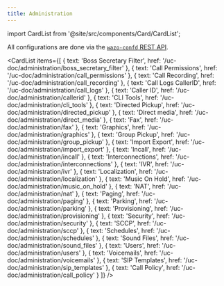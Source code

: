 ```yaml
---
title: Administration
---
```


import CardList from '@site/src/components/Card/CardList';

All configurations are done via the [`wazo-confd` REST API](/documentation/api/configuration.html).

<CardList
  items={[
    { text: 'Boss Secretary Filter', href: '/uc-doc/administration/boss_secretary_filter' },
    { text: 'Call Permissions', href: '/uc-doc/administration/call_permissions' },
    { text: 'Call Recording', href: '/uc-doc/administration/call_recording' },
    { text: 'Call Logs CallerID', href: '/uc-doc/administration/call_logs' },
    { text: 'Caller ID', href: '/uc-doc/administration/callerid' },
    { text: 'CLI Tools', href: '/uc-doc/administration/cli_tools' },
    { text: 'Directed Pickup', href: '/uc-doc/administration/directed_pickup' },
    { text: 'Direct media', href: '/uc-doc/administration/direct_media' },
    { text: 'Fax', href: '/uc-doc/administration/fax' },
    { text: 'Graphics', href: '/uc-doc/administration/graphics' },
    { text: 'Group Pickup', href: '/uc-doc/administration/group_pickup' },
    { text: 'Import Export', href: '/uc-doc/administration/import_export' },
    { text: 'Incall', href: '/uc-doc/administration/incall' },
    { text: 'Interconnections', href: '/uc-doc/administration/interconnections' },
    { text: 'IVR', href: '/uc-doc/administration/ivr' },
    { text: 'Localization', href: '/uc-doc/administration/localization' },
    { text: 'Music On Hold', href: '/uc-doc/administration/music_on_hold' },
    { text: 'NAT', href: '/uc-doc/administration/nat' },
    { text: 'Paging', href: '/uc-doc/administration/paging' },
    { text: 'Parking', href: '/uc-doc/administration/parking' },
    { text: 'Provisioning', href: '/uc-doc/administration/provisioning' },
    { text: 'Security', href: '/uc-doc/administration/security' },
    { text: 'SCCP', href: '/uc-doc/administration/sccp' },
    { text: 'Schedules', href: '/uc-doc/administration/schedules' },
    { text: 'Sound Files', href: '/uc-doc/administration/sound_files' },
    { text: 'Users', href: '/uc-doc/administration/users' },
    { text: 'Voicemails', href: '/uc-doc/administration/voicemails' },
    { text: 'SIP Templates', href: '/uc-doc/administration/sip_templates' },
    { text: 'Call Policy', href: '/uc-doc/administration/call_policy' }
  ]}
/>

